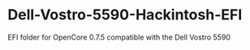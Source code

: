 # Dell-Vostro-5590-Hackintosh-EFI
EFI folder for OpenCore 0.7.5 compatible with the Dell Vostro 5590

